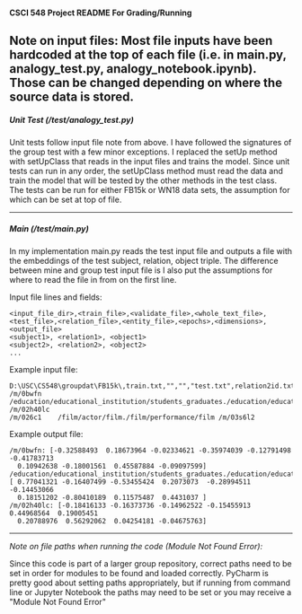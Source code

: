 #### CSCI 548 Project README For Grading/Running

**Note on input files**:
Most file inputs have been hardcoded at the top of each file (i.e. in main.py, analogy_test.py, analogy_notebook.ipynb).
Those can be changed depending on where the source data is stored.
---
##### Unit Test (/test/analogy_test.py)

Unit tests follow input file note from above. I have followed the signatures of the group test with a few minor
exceptions. I replaced the setUp method with setUpClass that reads in the input files and trains the model. Since unit
tests can run in any order, the setUpClass method must read the data and train the model that will be tested by
the other methods in the test class. The tests can be run for either FB15k or WN18 data sets, the assumption for which
can be set at top of file.

---

##### Main (/test/main.py)

In my implementation main.py reads the test input file and outputs a file with the embeddings of the test subject,
relation, object triple. The difference between mine and group test input file is I also put the assumptions for
where to read the file in from on the first line.

Input file lines and fields:
```text
<input_file_dir>,<train_file>,<validate_file>,<whole_text_file>,<test_file>,<relation_file>,<entity_file>,<epochs>,<dimensions>,<output_file>
<subject1>, <relation1>, <object1>
<subject2>, <relation2>, <object2>
...
```

Example input file:
```text
D:\USC\CS548\groupdat\FB15k\,train.txt,"","","test.txt",relation2id.txt,entity2id.txt,2,20,D:\USC\CS548\ditk\graph\embedding\analogy\test\G9_embedding_test_output_FB15k.txt
/m/0bwfn	/education/educational_institution/students_graduates./education/education/major_field_of_study	/m/02h40lc
/m/026c1	/film/actor/film./film/performance/film	/m/03s6l2
```
Example output file:
```text
/m/0bwfn: [-0.32588493  0.18673964 -0.02334621 -0.35974039 -0.12791498 -0.41783713
  0.10942638 -0.18001561  0.45587884 -0.09097599]
/education/educational_institution/students_graduates./education/education/major_field_of_study: [ 0.77041321 -0.16407499 -0.53455424  0.2073073  -0.28994511 -0.14453066
  0.18151202 -0.80410189  0.11575487  0.4431037 ]
/m/02h40lc: [-0.18416133 -0.16373736 -0.14962522 -0.15455913  0.44968564  0.19005451
  0.20788976  0.56292062  0.04254181 -0.04675763]
```

---

*Note on file paths when running the code (Module Not Found Error):*

Since this code is part of a larger group repository, correct paths need to be set in order for modules to be found
and loaded correctly. PyCharm is pretty good about setting paths appropriately, but if running from command line or
Jupyter Notebook the paths may need to be set or you may receive a "Module Not Found Error"